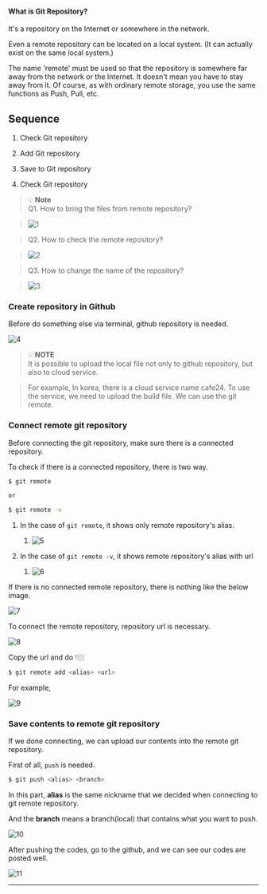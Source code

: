 #### What is Git Repository?
It's a repository on the Internet or somewhere in the network. 

Even a remote repository can be located on a local system. (It can actually exist on the same local system.) 

The name 'remote' must be used so that the repository is somewhere far away from the network or the Internet. It doesn't mean you have to stay away from it. Of course, as with ordinary remote storage, you use the same functions as Push, Pull, etc.

## Sequence
1. Check Git repository

2. Add Git repository

3. Save to Git repository

4. Check Git repository

> 💡 **Note**   
> Q1. How to bring the files from remote repository?

> ![1](https://github.com/jinscodes/Blog_nextJS/assets/87598134/dd09f905-07a4-483d-bc4b-422e185cfb88)

> Q2. How to check the remote repository?

> ![2](https://github.com/jinscodes/Blog_nextJS/assets/87598134/ff075788-c8a9-4691-b95b-ff99842d7149)

> Q3. How to change the name of the repository?

> ![3](https://github.com/jinscodes/Blog_nextJS/assets/87598134/db19600a-cdab-455d-b421-8a186b67f2f5)

### Create repository in Github
Before do something else via terminal, github repository is needed.

![4](https://github.com/jinscodes/Blog_nextJS/assets/87598134/d0310c2c-380d-467f-b85a-de8c91dc9220)

> 💡 **NOTE**   
> It is possible to upload the local file not only to github repository, but also to cloud service.

> For example, In korea, there is a cloud service name cafe24. To use the service, we need to upload the build file. We can use the git remote.

### Connect remote git repository
Before connecting the git repository, make sure there is a connected repository.

To check if there is a connected repository, there is two way.

```bash
$ git remote

or 

$ git remote -v
```

1. In the case of `git remote`, it shows only remote repository's alias.
	1. ![5](https://github.com/jinscodes/Blog_nextJS/assets/87598134/254ee427-66cd-4ff1-93bc-eb1c7cd3beee)

2. In the case of `git remote -v`, it shows remote repository's alias with url
	1. ![6](https://github.com/jinscodes/Blog_nextJS/assets/87598134/dac1a2c3-1d79-4e4d-b570-0d207505814d)

If there is no connected remote repository, there is nothing like the below image. 

![7](https://github.com/jinscodes/Blog_nextJS/assets/87598134/52feca5f-4c8d-49fe-a0be-cd73409a108b)

To connect the remote repository, repository url is necessary.

![8](https://github.com/jinscodes/Blog_nextJS/assets/87598134/ed909ef8-472f-497c-9486-be6b0c56c4c6)

Copy the url and do 👇🏼

```bash
$ git remote add <alias> <url>
```

For example, 

![9](https://github.com/jinscodes/Blog_nextJS/assets/87598134/94478b41-2a0d-42ce-8ad7-995ee56e9430)

### Save contents to remote git repository
If we done connecting, we can upload our contents into the remote git repository.

First of all, `push` is needed.

```bash
$ git push <alias> <branch>
```

In this part, **alias** is the same nickname that we decided when connecting to git remote repository.

And the **branch** means a branch(local) that contains what you want to push.

![10](https://github.com/jinscodes/Blog_nextJS/assets/87598134/8beea573-a9d5-41eb-ba11-340ea6d67049)

After pushing the codes, go to the github, and we can see our codes are posted well.

![11](https://github.com/jinscodes/Blog_nextJS/assets/87598134/b4d2bb7f-d992-4855-8663-ab79fdd07f4c)

---
[](https://nemomemo.tistory.com/83)

[](https://dev-and-remind.tistory.com/15)

[](https://stackoverflow.com/questions/19660744/git-push-permission-denied-public-key)